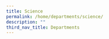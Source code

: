 ```yaml
---
title: Science
permalink: /home/departments/science/
description: ""
third_nav_title: Departments
---
```

